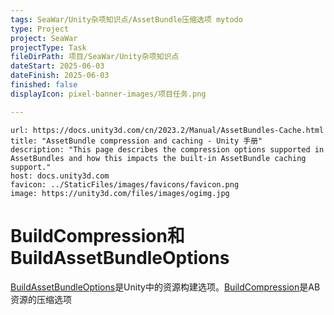 ```yaml
---
tags: SeaWar/Unity杂项知识点/AssetBundle压缩选项 mytodo
type: Project
project: SeaWar
projectType: Task
fileDirPath: 项目/SeaWar/Unity杂项知识点
dateStart: 2025-06-03
dateFinish: 2025-06-03
finished: false
displayIcon: pixel-banner-images/项目任务.png

---
```


```cardlink
url: https://docs.unity3d.com/cn/2023.2/Manual/AssetBundles-Cache.html
title: "AssetBundle compression and caching - Unity 手册"
description: "This page describes the compression options supported in AssetBundles and how this impacts the built-in AssetBundle caching support."
host: docs.unity3d.com
favicon: ../StaticFiles/images/favicons/favicon.png
image: https://unity3d.com/files/images/ogimg.jpg
```
# BuildCompression和BuildAssetBundleOptions
[BuildAssetBundleOptions](https://docs.unity3d.com/cn/2023.2/ScriptReference/BuildAssetBundleOptions.html)是Unity中的资源构建选项。[BuildCompression](https://docs.unity3d.com/6000.0/Documentation/ScriptReference/BuildCompression.html)是AB资源的压缩选项




